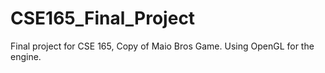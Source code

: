 # CSE165_Final_Project
Final project for CSE 165, Copy of Maio Bros Game.
Using OpenGL for the engine.

